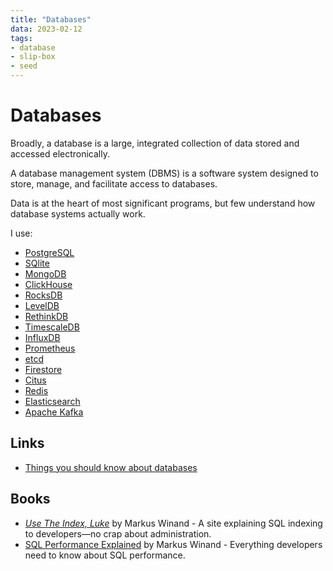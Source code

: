 ```yaml
---
title: "Databases"
data: 2023-02-12
tags:
- database
- slip-box
- seed
---
```


# Databases

Broadly, a database is a large, integrated collection of data stored and accessed electronically.

A database management system (DBMS) is a software system designed to store, manage, and facilitate access to databases.

Data is at the heart of most significant programs, but few understand how database systems actually work.

I use:
- [PostgreSQL](postgresql.md)
- [SQlite](sqlite.md)
- [MongoDB](https://github.com/mongodb/mongo)
- [ClickHouse](https://github.com/ClickHouse/ClickHouse)
- [RocksDB](https://github.com/facebook/rocksdb)
- [LevelDB](https://github.com/google/leveldb)
- [RethinkDB](https://www.rethinkdb.com/)
- [TimescaleDB](https://www.timescale.com/)
- [InfluxDB](https://github.com/influxdata/influxdb)
- [Prometheus](https://github.com/prometheus/prometheus)
- [etcd](https://github.com/etcd-io/etcd)
- [Firestore](https://cloud.google.com/firestore) 
- [Citus](https://github.com/citusdata/citus)
- [Redis](https://redis.io/)
- [Elasticsearch](https://en.wikipedia.org/wiki/Elasticsearch)
- [Apache Kafka](https://en.wikipedia.org/wiki/Apache_Kafka)

## Links

- [Things you should know about databases](https://architecturenotes.co/things-you-should-know-about-databases/)

## Books

- [_Use The Index, Luke_](https://use-the-index-luke.com/) by Markus Winand - A site explaining SQL indexing to developers—no crap about administration.
- [SQL Performance Explained](https://sql-performance-explained.com/) by Markus Winand - Everything developers need to know about SQL performance.
